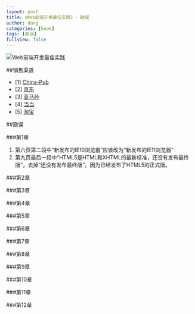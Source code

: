 ```yaml
---
layout: post
title: 《Web前端开发最佳实践》- 勘误
author: dang
categories: [book]
tags: [勘误]
fullview: false
---
```


![Web前端开发最佳实践](http://images.china-pub.com/ebook3770001-3775000/3770903/zcover.jpg)

##销售渠道
* [1] [China-Pub](http://product.china-pub.com/3770903)
* [2] [京东](http://item.jd.com/11619844.html)
* [3] [亚马孙](http://www.amazon.cn/Web%E5%BC%80%E5%8F%91%E6%8A%80%E6%9C%AF%E4%B8%9B%E4%B9%A6-Web%E5%89%8D%E7%AB%AF%E5%BC%80%E5%8F%91%E6%9C%80%E4%BD%B3%E5%AE%9E%E8%B7%B5-%E5%85%9A%E5%BB%BA/dp/B00S4DLX8S/ref=sr_1_1?ie=UTF8&qid=1421629078&sr=8-1&keywords=web%E5%89%8D%E7%AB%AF%E5%BC%80%E5%8F%91%E6%9C%80%E4%BD%B3%E5%AE%9E%E8%B7%B5)
* [4] [当当](http://spu.dangdang.com/1035437335.html)
* [5] [淘宝](http://detail.tmall.com/item.htm?spm=a230r.1.14.8.F2VRyG&id=43430556886&abbucket=14)

##勘误

###第1章
1. 第六页第二段中“新发布的IE10浏览器”应该改为“新发布的IE11浏览器”
2. 第九页最后一段中“HTML5是HTML和XHTML的最新标准，还没有发布最终版”，去掉“还没有发布最终版”。因为已经发布了HTML5的正式版。

###第2章

###第3章

###第4章

###第5章

###第6章

###第7章

###第8章

###第9章

###第10章

###第11章

###第12章
